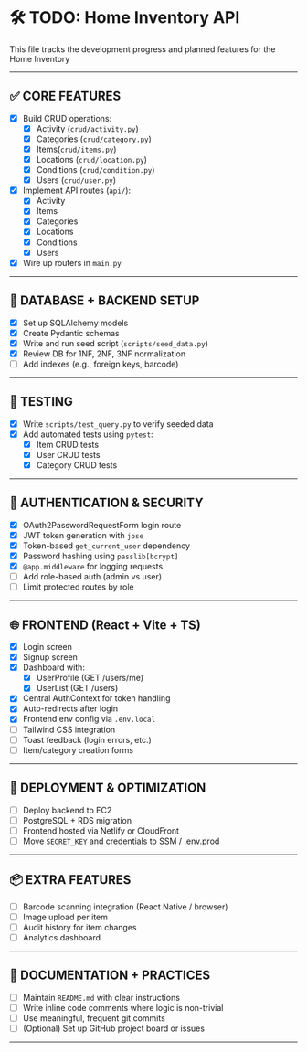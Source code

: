 # 🛠 TODO: Home Inventory API

This file tracks the development progress and planned features for the Home Inventory

---

## ✅ CORE FEATURES

- [x] Build CRUD operations:
  - [x] Activity (`crud/activity.py`)
  - [x] Categories (`crud/category.py`)
  - [x] Items(`crud/items.py`)
  - [x] Locations (`crud/location.py`)
  - [x] Conditions (`crud/condition.py`)
  - [x] Users (`crud/user.py`)

- [x] Implement API routes (`api/`):
  - [x] Activity
  - [x] Items
  - [x] Categories
  - [x] Locations
  - [x] Conditions
  - [x] Users

- [x] Wire up routers in `main.py`

---

## 💾 DATABASE + BACKEND SETUP

- [x] Set up SQLAlchemy models
- [x] Create Pydantic schemas
- [x] Write and run seed script (`scripts/seed_data.py`)
- [x] Review DB for 1NF, 2NF, 3NF normalization
- [ ] Add indexes (e.g., foreign keys, barcode)

---

## 🧪 TESTING

- [x] Write `scripts/test_query.py` to verify seeded data
- [x] Add automated tests using `pytest`:
  - [x] Item CRUD tests
  - [x] User CRUD tests
  - [x] Category CRUD tests

---

## 🔐 AUTHENTICATION & SECURITY

- [x] OAuth2PasswordRequestForm login route
- [x] JWT token generation with `jose`
- [x] Token-based `get_current_user` dependency
- [x] Password hashing using `passlib[bcrypt]`
- [x] `@app.middleware` for logging requests
- [ ] Add role-based auth (admin vs user)
- [ ] Limit protected routes by role

---

## 🌐 FRONTEND (React + Vite + TS)

- [x] Login screen
- [x] Signup screen
- [x] Dashboard with:
  - [x] UserProfile (GET /users/me)
  - [x] UserList (GET /users)
- [x] Central AuthContext for token handling
- [x] Auto-redirects after login
- [x] Frontend env config via `.env.local`
- [ ] Tailwind CSS integration
- [ ] Toast feedback (login errors, etc.)
- [ ] Item/category creation forms

---

## 🚀 DEPLOYMENT & OPTIMIZATION

- [ ] Deploy backend to EC2
- [ ] PostgreSQL + RDS migration
- [ ] Frontend hosted via Netlify or CloudFront
- [ ] Move `SECRET_KEY` and credentials to SSM / .env.prod

---

## 📦 EXTRA FEATURES

- [ ] Barcode scanning integration (React Native / browser)
- [ ] Image upload per item
- [ ] Audit history for item changes
- [ ] Analytics dashboard

---

## 📝 DOCUMENTATION + PRACTICES

- [ ] Maintain `README.md` with clear instructions
- [ ] Write inline code comments where logic is non-trivial
- [ ] Use meaningful, frequent git commits
- [ ] (Optional) Set up GitHub project board or issues

---
